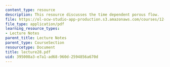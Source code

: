 ```yaml
---
content_type: resource
description: This resource discusses the time dependent porous flow.
file: https://ol-ocw-studio-app-production.s3.amazonaws.com/courses/12-520-geodynamics-fall-2006/395008a3e7a1ad68960d2594856a670d_lecture28.pdf
file_type: application/pdf
learning_resource_types:
- Lecture Notes
parent_title: Lecture Notes
parent_type: CourseSection
resourcetype: Document
title: lecture28.pdf
uid: 395008a3-e7a1-ad68-960d-2594856a670d
---
```

